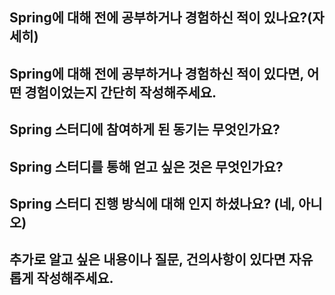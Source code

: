 ## Spring에 대해 전에 공부하거나 경험하신 적이 있나요?(자세히)

## Spring에 대해 전에 공부하거나 경험하신 적이 있다면, 어떤 경험이었는지 간단히 작성해주세요.

## Spring 스터디에 참여하게 된 동기는 무엇인가요?

## Spring 스터디를 통해 얻고 싶은 것은 무엇인가요?

## Spring 스터디 진행 방식에 대해 인지 하셨나요? (네, 아니오)

## 추가로 알고 싶은 내용이나 질문, 건의사항이 있다면 자유롭게 작성해주세요.
```
